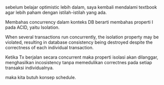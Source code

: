 sebelum belajar optimistic lebih dalam, saya kembali mendalami textbook agar lebih paham dengan istilah-istilah yang ada.

Membahas concurrency dalam konteks DB berarti membahas properti I pada ACID, yaitu Isolation.

When several transactions run concurrently, the isolation property may be violated, resulting in database consistency being destroyed despite the correctness of each individual transaction.

Ketika Tx berjalan secara concurrent maka properti isolasi akan dilanggar, menghasilkan incosistency tanpa memedulikan correctnes pada setiap transaksi individualnya.



maka kita butuh konsep schedule.
















